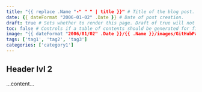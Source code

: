 ```yaml
---
title: "{{ replace .Name "-" " " | title }}" # Title of the blog post.
date: {{ dateFormat "2006-01-02" .Date }} # Date of post creation.
draft: true # Sets whether to render this page. Draft of true will not be rendered.
toc: false # Controls if a table of contents should be generated for first-level links automatically.
image: "{{ dateFormat "2006/01/02" .Date }}/{{ .Name }}/images/GitHubPages.png"
tags: ['tag1', 'tag2', 'tag3']
categories: ['category1']
---
```


## Header lvl 2

...content...
